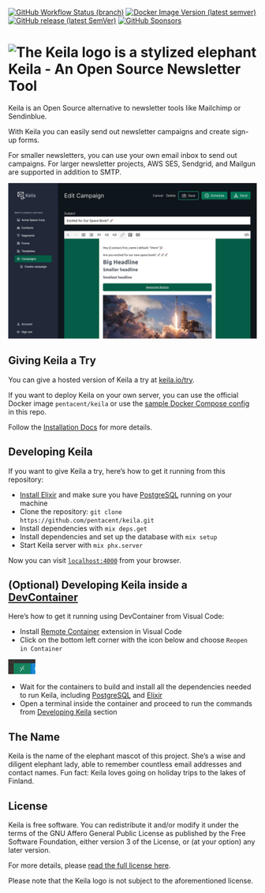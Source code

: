[![GitHub Workflow Status (branch)](https://img.shields.io/github/workflow/status/pentacent/keila/CI/main?style=flat-square)](https://github.com/pentacent/keila/actions/workflows/ci.yml)
[![Docker Image Version (latest semver)](https://img.shields.io/docker/v/pentacent/keila?color=blue&label=docker%20image&style=flat-square)](https://hub.docker.com/r/pentacent/keila/tags)
[![GitHub release (latest SemVer)](https://img.shields.io/github/v/release/pentacent/keila?label=latest%20version&style=flat-square)](https://github.com/pentacent/keila/releases)
[![GitHub Sponsors](https://img.shields.io/github/sponsors/pentacent?color=ff69b4)](https://github.com/sponsors/pentacent)
  
# ![The Keila logo is a stylized elephant](.github/assets/logo.svg) Keila - An Open Source Newsletter Tool

Keila is an Open Source alternative to newsletter tools like Mailchimp or
Sendinblue.

With Keila you can easily send out newsletter campaigns and create sign-up
forms.

For smaller newsletters, you can use your own email inbox to send out campaigns.
For larger newsletter projects, AWS SES, Sendgrid, and Mailgun are supported in addition
to SMTP.

![Screenshot of the Keila campaign editor showing the WYSIWYG editor and the default template](.github/assets/keila-20211203.jpg)

## Giving Keila a Try

You can give a hosted version of Keila a try at [keila.io/try](https://www.keila.io/try).

If you want to deploy Keila on your own server, you can use the official Docker
image `pentacent/keila` or use the [sample Docker Compose config](ops/docker-compose.yml)
in this repo.

Follow the [Installation Docs](https://keila.io/docs/installation)
for more details.

## Developing Keila

If you want to give Keila a try, here’s how to get it running from this
repository:

* [Install Elixir](https://elixir-lang.org/install.html) and make sure you have [PostgreSQL](https://www.postgresql.org/) running on your machine
* Clone the repository:
  `git clone https://github.com/pentacent/keila.git`
* Install dependencies with `mix deps.get`
* Install dependencies and set up the database with `mix setup`
* Start Keila server with `mix phx.server`

Now you can visit [`localhost:4000`](http://localhost:4000) from your browser.

## (Optional) Developing Keila inside a [DevContainer](https://code.visualstudio.com/docs/remote/containers)

Here’s how to get it running using DevContainer from Visual Code:

* Install [Remote Container](https://github.com/microsoft/vscode-dev-containers) extension in Visual Code
* Click on the bottom left corner with the icon below and choose `Reopen in Container`

![Screenshot of DevContainer icon](.github/assets/devcontainer-button.png)

* Wait for the containers to build and install all the dependencies needed to run Keila, including [PostgreSQL](https://www.postgresql.org/) and [Elixir](https://elixir-lang.org/install.html)
* Open a terminal inside the container and proceed to run the commands from [Developing Keila](#developing-keila) section

## The Name
Keila is the name of the elephant mascot of this project.
She’s a wise and diligent elephant lady, able to remember countless email
addresses and contact names.
Fun fact: Keila loves going on holiday trips to the lakes of Finland.

## License
Keila is free software. You can redistribute it and/or modify
it under the terms of the GNU Affero General Public License as
published by the Free Software Foundation, either version 3 of the
License, or (at your option) any later version.

For more details, please [read the full license here](LICENSE.md).

Please note that the Keila logo is not subject to the aforementioned license.

